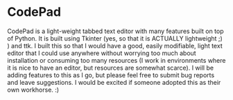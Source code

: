 CodePad
=======

  CodePad is a light-weight tabbed text editor with many features built on top of Python. It is built using Tkinter (yes, so
that it is ACTUALLY lightweight ;) ) and ttk. I built this so that I would have a good, easily modifiable, light text 
editor that I could use anywhere without worrying too much about installation or consuming too many resources (I work
in environments where it is nice to have an editor, but resources are somewhat scarce). I will be adding features to this as
I go, but please feel free to submit bug reports and leave suggestions. I would be excited if someone adopted this as their
own workhorse. :)

